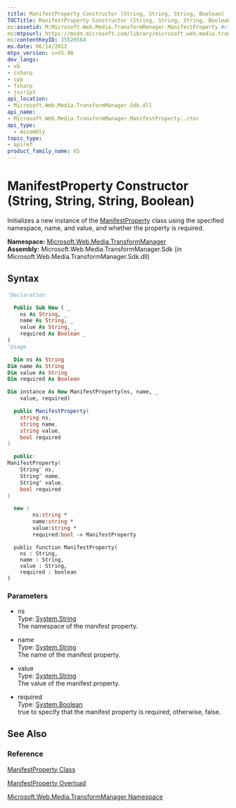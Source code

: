 ```yaml
---
title: ManifestProperty Constructor (String, String, String, Boolean) (Microsoft.Web.Media.TransformManager)
TOCTitle: ManifestProperty Constructor (String, String, String, Boolean)
ms:assetid: M:Microsoft.Web.Media.TransformManager.ManifestProperty.#ctor(System.String,System.String,System.String,System.Boolean)
ms:mtpsurl: https://msdn.microsoft.com/library/microsoft.web.media.transformmanager.manifestproperty.manifestproperty(v=VS.90)
ms:contentKeyID: 35520564
ms.date: 06/14/2012
mtps_version: v=VS.90
dev_langs:
- vb
- csharp
- cpp
- fsharp
- jscript
api_location:
- Microsoft.Web.Media.TransformManager.Sdk.dll
api_name:
- Microsoft.Web.Media.TransformManager.ManifestProperty..ctor
api_type:
  - Assembly
topic_type:
- apiref
product_family_name: VS
---
```


# ManifestProperty Constructor (String, String, String, Boolean)

Initializes a new instance of the [ManifestProperty](manifestproperty-class-microsoft-web-media-transformmanager.md) class using the specified namespace, name, and value, and whether the property is required.

**Namespace:**  [Microsoft.Web.Media.TransformManager](microsoft-web-media-transformmanager-namespace.md)  
**Assembly:**  Microsoft.Web.Media.TransformManager.Sdk (in Microsoft.Web.Media.TransformManager.Sdk.dll)

## Syntax

```vb
'Declaration

  Public Sub New ( _
    ns As String, _
    name As String, _
    value As String, _
    required As Boolean _
)
'Usage

  Dim ns As String
Dim name As String
Dim value As String
Dim required As Boolean

Dim instance As New ManifestProperty(ns, name, _
    value, required)
```

```csharp
  public ManifestProperty(
    string ns,
    string name,
    string value,
    bool required
)
```

```cpp
  public:
ManifestProperty(
    String^ ns,
    String^ name,
    String^ value,
    bool required
)
```

``` fsharp
  new :
        ns:string *
        name:string *
        value:string *
        required:bool -> ManifestProperty
```

```jscript
  public function ManifestProperty(
    ns : String,
    name : String,
    value : String,
    required : boolean
)
```

### Parameters

  - ns  
    Type: [System.String](https://msdn.microsoft.com/library/s1wwdcbf)  
    The namespace of the manifest property.  

<!-- end list -->

  - name  
    Type: [System.String](https://msdn.microsoft.com/library/s1wwdcbf)  
    The name of the manifest property.  

<!-- end list -->

  - value  
    Type: [System.String](https://msdn.microsoft.com/library/s1wwdcbf)  
    The value of the manifest property.  

<!-- end list -->

  - required  
    Type: [System.Boolean](https://msdn.microsoft.com/library/a28wyd50)  
    true to specify that the manifest property is required; otherwise, false.  

## See Also

### Reference

[ManifestProperty Class](manifestproperty-class-microsoft-web-media-transformmanager.md)

[ManifestProperty Overload](manifestproperty-constructor-microsoft-web-media-transformmanager.md)

[Microsoft.Web.Media.TransformManager Namespace](microsoft-web-media-transformmanager-namespace.md)
